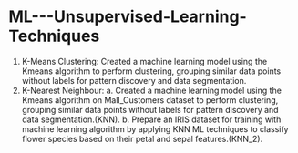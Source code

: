 # ML---Unsupervised-Learning-Techniques
1. K-Means Clustering: Created a machine learning model using the Kmeans algorithm to perform clustering, grouping similar data points without labels for pattern discovery and data segmentation.   
2. K-Nearest Neighbour:
a. Created a machine learning model using the Kmeans algorithm on Mall\_Customers dataset to perform clustering, grouping similar data points without labels for pattern discovery and data segmentation.(KNN).
b. Prepare an IRIS dataset for training with machine learning algorithm by applying KNN ML techniques to classify flower species based on their petal and sepal features.(KNN_2).
